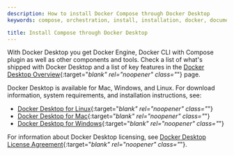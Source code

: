 ```yaml
---
description: How to install Docker Compose through Docker Desktop
keywords: compose, orchestration, install, installation, docker, documentation

title: Install Compose through Docker Desktop
---
```




With Docker Desktop you get Docker Engine, Docker CLI with Compose plugin as well as other components and tools. 
Check a list of what's shipped with Docker Desktop and a list of key features in the [Docker Desktop Overview](../../desktop/index.md){:target="_blank" rel="noopener" class="_"} page.

Docker Desktop is available for Mac, Windows, and Linux.
For download information, system requirements, and installation instructions, see:

* [Docker Desktop for Linux](../../desktop/linux/install.md){:target="_blank" rel="noopener" class="_"}
* [Docker Desktop for Mac](../../desktop/mac/install.md){:target="_blank" rel="noopener" class="_"}
* [Docker Desktop for Windows](../../desktop/windows/install.md){:target="_blank" rel="noopener" class="_"}

For information about Docker Desktop licensing, see [Docker Desktop License Agreement](../../subscription/index.md#docker-desktop-license-agreement){:target="_blank" rel="noopener" class="_"}.



